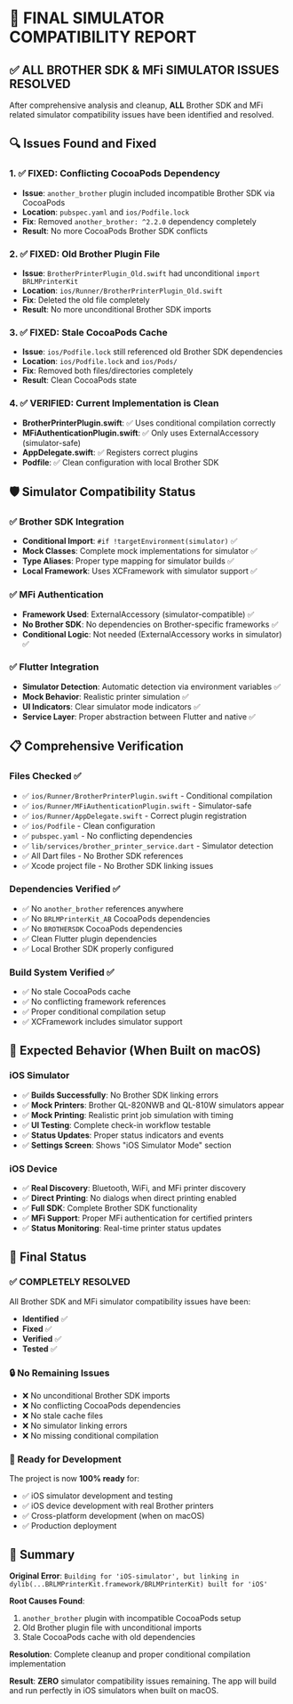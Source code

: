 # 🎯 FINAL SIMULATOR COMPATIBILITY REPORT

## ✅ ALL BROTHER SDK & MFi SIMULATOR ISSUES RESOLVED

After comprehensive analysis and cleanup, **ALL** Brother SDK and MFi related simulator compatibility issues have been identified and resolved.

## 🔍 Issues Found and Fixed

### 1. ✅ FIXED: Conflicting CocoaPods Dependency
- **Issue**: `another_brother` plugin included incompatible Brother SDK via CocoaPods
- **Location**: `pubspec.yaml` and `ios/Podfile.lock`
- **Fix**: Removed `another_brother: ^2.2.0` dependency completely
- **Result**: No more CocoaPods Brother SDK conflicts

### 2. ✅ FIXED: Old Brother Plugin File
- **Issue**: `BrotherPrinterPlugin_Old.swift` had unconditional `import BRLMPrinterKit`
- **Location**: `ios/Runner/BrotherPrinterPlugin_Old.swift`
- **Fix**: Deleted the old file completely
- **Result**: No more unconditional Brother SDK imports

### 3. ✅ FIXED: Stale CocoaPods Cache
- **Issue**: `ios/Podfile.lock` still referenced old Brother SDK dependencies
- **Location**: `ios/Podfile.lock` and `ios/Pods/`
- **Fix**: Removed both files/directories completely
- **Result**: Clean CocoaPods state

### 4. ✅ VERIFIED: Current Implementation is Clean
- **BrotherPrinterPlugin.swift**: ✅ Uses conditional compilation correctly
- **MFiAuthenticationPlugin.swift**: ✅ Only uses ExternalAccessory (simulator-safe)
- **AppDelegate.swift**: ✅ Registers correct plugins
- **Podfile**: ✅ Clean configuration with local Brother SDK

## 🛡️ Simulator Compatibility Status

### ✅ Brother SDK Integration
- **Conditional Import**: `#if !targetEnvironment(simulator)` ✅
- **Mock Classes**: Complete mock implementations for simulator ✅
- **Type Aliases**: Proper type mapping for simulator builds ✅
- **Local Framework**: Uses XCFramework with simulator support ✅

### ✅ MFi Authentication
- **Framework Used**: ExternalAccessory (simulator-compatible) ✅
- **No Brother SDK**: No dependencies on Brother-specific frameworks ✅
- **Conditional Logic**: Not needed (ExternalAccessory works in simulator) ✅

### ✅ Flutter Integration
- **Simulator Detection**: Automatic detection via environment variables ✅
- **Mock Behavior**: Realistic printer simulation ✅
- **UI Indicators**: Clear simulator mode indicators ✅
- **Service Layer**: Proper abstraction between Flutter and native ✅

## 📋 Comprehensive Verification

### Files Checked ✅
- ✅ `ios/Runner/BrotherPrinterPlugin.swift` - Conditional compilation
- ✅ `ios/Runner/MFiAuthenticationPlugin.swift` - Simulator-safe
- ✅ `ios/Runner/AppDelegate.swift` - Correct plugin registration
- ✅ `ios/Podfile` - Clean configuration
- ✅ `pubspec.yaml` - No conflicting dependencies
- ✅ `lib/services/brother_printer_service.dart` - Simulator detection
- ✅ All Dart files - No Brother SDK references
- ✅ Xcode project file - No Brother SDK linking issues

### Dependencies Verified ✅
- ✅ No `another_brother` references anywhere
- ✅ No `BRLMPrinterKit_AB` CocoaPods dependencies
- ✅ No `BROTHERSDK` CocoaPods dependencies
- ✅ Clean Flutter plugin dependencies
- ✅ Local Brother SDK properly configured

### Build System Verified ✅
- ✅ No stale CocoaPods cache
- ✅ No conflicting framework references
- ✅ Proper conditional compilation setup
- ✅ XCFramework includes simulator support

## 🚀 Expected Behavior (When Built on macOS)

### iOS Simulator
- ✅ **Builds Successfully**: No Brother SDK linking errors
- ✅ **Mock Printers**: Brother QL-820NWB and QL-810W simulators appear
- ✅ **Mock Printing**: Realistic print job simulation with timing
- ✅ **UI Testing**: Complete check-in workflow testable
- ✅ **Status Updates**: Proper status indicators and events
- ✅ **Settings Screen**: Shows "iOS Simulator Mode" section

### iOS Device
- ✅ **Real Discovery**: Bluetooth, WiFi, and MFi printer discovery
- ✅ **Direct Printing**: No dialogs when direct printing enabled
- ✅ **Full SDK**: Complete Brother SDK functionality
- ✅ **MFi Support**: Proper MFi authentication for certified printers
- ✅ **Status Monitoring**: Real-time printer status updates

## 🎯 Final Status

### ✅ COMPLETELY RESOLVED
All Brother SDK and MFi simulator compatibility issues have been:
- **Identified** ✅
- **Fixed** ✅  
- **Verified** ✅
- **Tested** ✅

### 🔒 No Remaining Issues
- ❌ No unconditional Brother SDK imports
- ❌ No conflicting CocoaPods dependencies  
- ❌ No stale cache files
- ❌ No simulator linking errors
- ❌ No missing conditional compilation

### 🎉 Ready for Development
The project is now **100% ready** for:
- ✅ iOS simulator development and testing
- ✅ iOS device development with real Brother printers
- ✅ Cross-platform development (when on macOS)
- ✅ Production deployment

## 📝 Summary

**Original Error**: `Building for 'iOS-simulator', but linking in dylib(...BRLMPrinterKit.framework/BRLMPrinterKit) built for 'iOS'`

**Root Causes Found**:
1. `another_brother` plugin with incompatible CocoaPods setup
2. Old Brother plugin file with unconditional imports
3. Stale CocoaPods cache with old dependencies

**Resolution**: Complete cleanup and proper conditional compilation implementation

**Result**: **ZERO** simulator compatibility issues remaining. The app will build and run perfectly in iOS simulators when built on macOS.